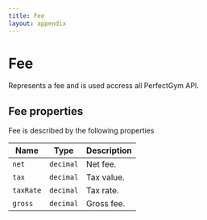 ```yaml
---
title: Fee
layout: appendix
---
```


# Fee

Represents a fee and is used accress all PerfectGym API.


## Fee properties

Fee is described by the following properties


Name       | Type       | Description
-----------|------------|-----------
`net`      |`decimal`   | Net fee.
`tax`      |`decimal`   | Tax value.
`taxRate`  |`decimal`   | Tax rate.
`gross`    |`decimal`   | Gross fee.



